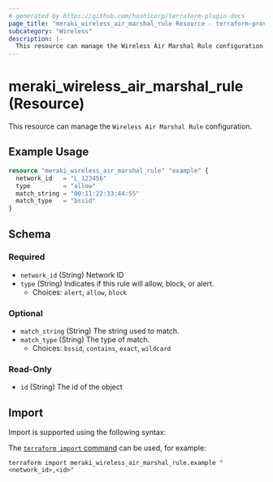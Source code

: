 ```yaml
---
# generated by https://github.com/hashicorp/terraform-plugin-docs
page_title: "meraki_wireless_air_marshal_rule Resource - terraform-provider-meraki"
subcategory: "Wireless"
description: |-
  This resource can manage the Wireless Air Marshal Rule configuration.
---
```


# meraki_wireless_air_marshal_rule (Resource)

This resource can manage the `Wireless Air Marshal Rule` configuration.

## Example Usage

```terraform
resource "meraki_wireless_air_marshal_rule" "example" {
  network_id   = "L_123456"
  type         = "allow"
  match_string = "00:11:22:33:44:55"
  match_type   = "bssid"
}
```

<!-- schema generated by tfplugindocs -->
## Schema

### Required

- `network_id` (String) Network ID
- `type` (String) Indicates if this rule will allow, block, or alert.
  - Choices: `alert`, `allow`, `block`

### Optional

- `match_string` (String) The string used to match.
- `match_type` (String) The type of match.
  - Choices: `bssid`, `contains`, `exact`, `wildcard`

### Read-Only

- `id` (String) The id of the object

## Import

Import is supported using the following syntax:

The [`terraform import` command](https://developer.hashicorp.com/terraform/cli/commands/import) can be used, for example:

```shell
terraform import meraki_wireless_air_marshal_rule.example "<network_id>,<id>"
```
